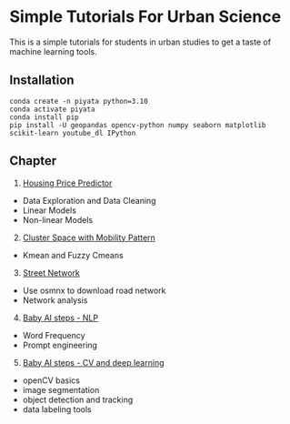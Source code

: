 # Simple Tutorials For Urban Science
This is a simple tutorials for students in urban studies to get a taste of machine learning tools.

## Installation
```
conda create -n piyata python=3.10
conda activate piyata
conda install pip
pip install -U geopandas opencv-python numpy seaborn matplotlib scikit-learn youtube_dl IPython
```

## Chapter
1. [Housing Price Predictor](https://github.com/brookefzy/pitaya/tree/main/HousingPricePredictor)
* Data Exploration and Data Cleaning
* Linear Models
* Non-linear Models
2. [Cluster Space with Mobility Pattern](https://github.com/brookefzy/pitaya/tree/main/ClusterSpacewithMobility)
* Kmean and Fuzzy Cmeans
3. [Street Network](https://github.com/brookefzy/pitaya/tree/main/StreetNetwork)
* Use osmnx to download road network
* Network analysis
4. [Baby AI steps - NLP](https://github.com/brookefzy/pitaya/tree/main/BabyAI-NLP)
* Word Frequency
* Prompt engineering
5. [Baby AI steps - CV and deep learning](https://github.com/brookefzy/pitaya/tree/main/BabyAI-CV)
* openCV basics
* image segmentation
* object detection and tracking
* data labeling tools


